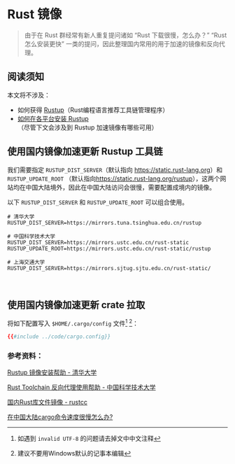 # Rust 镜像

> 由于在 Rust 群经常有新人重复提问诸如 “Rust 下载很慢，怎么办？” “Rust 怎么安装更快” 一类的提问，因此整理国内常用的用于加速的镜像和反向代理。

## 阅读须知

本文将不涉及：

- 如何获得 [Rustup](https://github.com/rust-lang/rustup)（Rust编程语言推荐工具链管理程序）
- [如何在各平台安装 Rustup](https://www.rust-lang.org/zh-CN/tools/install) （尽管下文会涉及到 Rustup 加速镜像有哪些可用）

## 使用国内镜像加速更新 Rustup 工具链
我们需要指定 `RUSTUP_DIST_SERVER`（默认指向 <https://static.rust-lang.org>）和 `RUSTUP_UPDATE_ROOT` （默认指向<https://static.rust-lang.org/rustup>），这两个网站均在中国大陆境外，因此在中国大陆访问会很慢，需要配置成境内的镜像。

以下 `RUSTUP_DIST_SERVER` 和 `RUSTUP_UPDATE_ROOT` 可以组合使用。

```shell
# 清华大学
RUSTUP_DIST_SERVER=https://mirrors.tuna.tsinghua.edu.cn/rustup

# 中国科学技术大学
RUSTUP_DIST_SERVER=https://mirrors.ustc.edu.cn/rust-static
RUSTUP_UPDATE_ROOT=https://mirrors.ustc.edu.cn/rust-static/rustup

# 上海交通大学
RUSTUP_DIST_SERVER=https://mirrors.sjtug.sjtu.edu.cn/rust-static/
```
​
## 使用国内镜像加速更新 crate 拉取
将如下配置写入 `$HOME/.cargo/config` 文件[^1] [^2]：

```toml
{{#include ../code/cargo.config}}
```

### 参考资料：
[Rustup 镜像安装帮助 - 清华大学](https://mirrors.tuna.tsinghua.edu.cn/help/rustup/)

[Rust Toolchain 反向代理使用帮助 - 中国科学技术大学](https://mirrors.ustc.edu.cn/help/rust-static.html)

[国内Rust库文件镜像 - rustcc](https://rustcc.cn/article?id=0d125ec2-08fe-427a-9328-69cba6c4795c)

[在中国大陆cargo命令速度很慢怎么办?](https://github.com/rustcc/RustFAQ#%E5%9C%A8%E4%B8%AD%E5%9B%BD%E5%A4%A7%E9%99%86cargo%E5%91%BD%E4%BB%A4%E9%80%9F%E5%BA%A6%E5%BE%88%E6%85%A2%E6%80%8E%E4%B9%88%E5%8A%9E)

[^1]: 如遇到 `invalid UTF-8` 的问题请去掉文中中文注释

[^2]: 建议不要用Windows默认的记事本编辑
